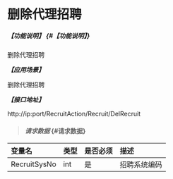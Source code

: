 # 删除代理招聘
##### _【功能说明】_ {#【功能说明】}
删除代理招聘


_**【应用场景】**_

删除代理招聘


_**【接口地址】**_

http://ip:port/RecruitAction/Recruit/DelRecruit

> #### _请求数据_ {#请求数据}

| 变量名 | 类型 | 是否必须 | 描述 |
| :--- | :--- | :--- | :--- |
| RecruitSysNo | int | 是 | 招聘系统编码|










